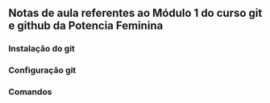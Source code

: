 ## Notas de aula referentes ao Módulo 1 do curso git e github da Potencia Feminina

### Instalação do git

### Configuração git

### Comandos



